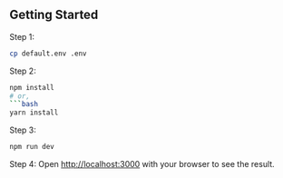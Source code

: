 ## Getting Started

Step 1:
```bash
cp default.env .env
```

Step 2:
```bash
npm install
# or, 
```bash
yarn install
```

Step 3:
```bash
npm run dev
```

Step 4:
Open [http://localhost:3000](http://localhost:3000) with your browser to see the result.

